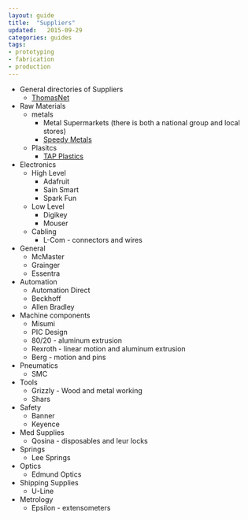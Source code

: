 ```yaml
---
layout: guide
title:  "Suppliers"
updated:   2015-09-29
categories: guides
tags:
- prototyping
- fabrication
- production
---
```


* General directories of Suppliers
    * [ThomasNet](http://www.thomasnet.com/)
* Raw Materials
    * metals
        * Metal Supermarkets (there is both a national group and local stores)
        * [Speedy Metals](http://www.speedymetals.com/)
    * Plasitcs
        * [TAP Plastics](http://www.tapplastics.com/)
* Electronics
    * High Level
        * Adafruit
        * Sain Smart
        * Spark Fun
    * Low Level
        * Digikey
        * Mouser
    * Cabling
        * L-Com - connectors and wires
* General
    * McMaster
    * Grainger
    * Essentra
* Automation
    * Automation Direct
    * Beckhoff
    * Allen Bradley
* Machine components
    * Misumi
    * PIC Design
    * 80/20 - aluminum extrusion
    * Rexroth - linear motion and aluminum extrusion
    * Berg - motion and pins
* Pneumatics
    * SMC
* Tools
    * Grizzly - Wood and metal working
    * Shars
* Safety
    * Banner
    * Keyence
* Med Supplies
    * Qosina - disposables and leur locks
* Springs
    * Lee Springs
* Optics
    * Edmund Optics
* Shipping Supplies
    * U-Line
* Metrology
    * Epsilon - extensometers
